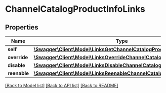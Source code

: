 # ChannelCatalogProductInfoLinks

## Properties
Name | Type | Description | Notes
------------ | ------------- | ------------- | -------------
**self** | [**\Swagger\Client\Model\LinksGetChannelCatalogProductInfoLink**](LinksGetChannelCatalogProductInfoLink.md) |  | 
**override** | [**\Swagger\Client\Model\LinksOverrideChannelCatalogProductValuesLink**](LinksOverrideChannelCatalogProductValuesLink.md) |  | 
**disable** | [**\Swagger\Client\Model\LinksDisableChannelCatalogProductLink**](LinksDisableChannelCatalogProductLink.md) |  | [optional] 
**reenable** | [**\Swagger\Client\Model\LinksReenableChannelCatalogProductLink**](LinksReenableChannelCatalogProductLink.md) |  | [optional] 

[[Back to Model list]](../README.md#documentation-for-models) [[Back to API list]](../README.md#documentation-for-api-endpoints) [[Back to README]](../README.md)


